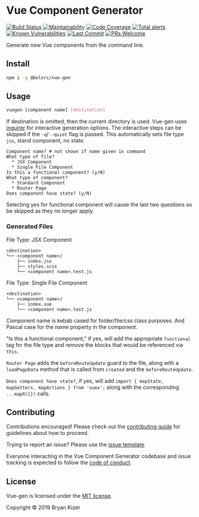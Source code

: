 # Vue Component Generator

[![Build Status](https://img.shields.io/travis/com/belsrc/vue-gen.svg?logo=travis&logoWidth=14&style=flat-square)](https://travis-ci.com/belsrc/vue-gen)
[![Maintainability](https://img.shields.io/codeclimate/maintainability/belsrc/vue-gen.svg?logo=code%20climate&logoWidth=14&style=flat-square)](https://codeclimate.com/github/belsrc/vue-gen/maintainability)
[![Code Coverage](https://img.shields.io/codecov/c/github/belsrc/vue-gen/master.svg?logo=codecov&logoWidth=14&style=flat-square)](https://codecov.io/gh/belsrc/vue-gen/branch/master)
[![Total alerts](https://img.shields.io/lgtm/alerts/g/belsrc/vue-gen.svg?logo=lgtm&logoWidth=14&style=flat-square)](https://lgtm.com/projects/g/belsrc/vue-gen/alerts/)
[![Known Vulnerabilities](https://img.shields.io/snyk/vulnerabilities/github/belsrc/vue-gen.svg?logo=snyk&logoWidth=14&style=flat-square)](https://app.snyk.io/org/belsrc/project/0623bc36-ba88-4751-b85c-6f93c28b5f7c)
[![Last Commit](https://img.shields.io/github/last-commit/belsrc/vue-gen/master.svg?logo=github&logoWidth=14&style=flat-square)](https://github.com/belsrc/vue-gen/commits/master)
[![PRs Welcome](https://img.shields.io/badge/PRs-welcome-brightgreen.svg?style=flat-square)](https://github.com/belsrc/vue-gen/pulls)

Generate new Vue components from the command line.

## Install

```bash
npm i -g @belsrc/vue-gen
```

## Usage

```bash
vuegen [component name] [destination]
```

If destination is omitted, then the current directory is used.
Vue-gen uses [inquirer](https://github.com/SBoudrias/Inquirer.js/) for interactive generation options.
The interactive steps can be skipped if the `-q`/`--quiet` flag is passed. This automatically sets file type `jsx`, stand component, no state.

```
Component name? # not shown if name given in command
What type of file?
  * JSX Component
  * Single File Component
Is this a functional component? (y/N)
What type of component?
  * Standard Component
  * Router Page
Does component have state? (y/N)
```

Selecting yes for functional component will cause the last two questions so be skipped as they no longer apply.

### Generated Files

File Type: JSX Component

```
<destination>
└── <component name>/
    ├── index.jsx
    ├── styles.scss
    └── <component name>.test.js
```

File Type: Single File Component

```
<destination>
└── <component name>/
    ├── index.vue
    └── <component name>.test.js
```

Component name is kebab cased for folder/file/css class purposes. And Pascal case for the name property in the component.

"Is this a functional component," if yes, will add the appropriate `functional` tag for the file type and remove the blocks that would be referenced via `this`.

`Router Page` adds the `beforeRouteUpdate` guard to the file, along with a `loadPageData` method that is called from `created` and the `beforeRouteUpdate`.

`Does component have state?`, if yes, will add `import { mapState, mapGetters, mapActions } from 'vuex';` along with the corresponding `...mapX({})` calls.

## Contributing

Contributions encouraged! Please check out the [contributing guide](CONTRIBUTING.md) for guidelines about how to proceed.

Trying to report an issue? Please use the [issue template](ISSUE_TEMPLATE.md).

Everyone interacting in the Vue Component Generator codebase and issue tracking is expected to follow the [code of conduct](CODE_OF_CONDUCT.md).

## License

Vue-gen is licensed under the [MIT license](LICENSE).

Copyright © 2019 Bryan Kizer
